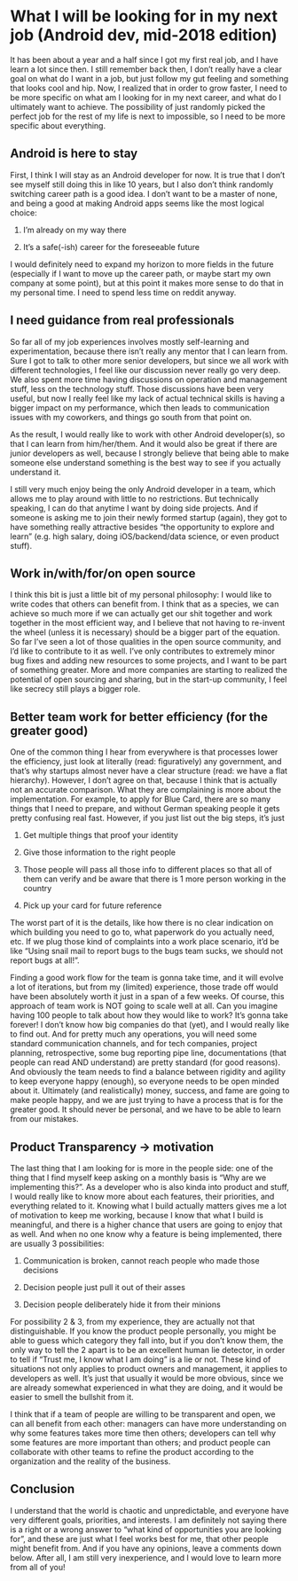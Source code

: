 
# What I will be looking for in my next job (Android dev, mid-2018 edition)

It has been about a year and a half since I got my first real job, and I have learn a lot since then. I still remember back then, I don’t really have a clear goal on what do I want in a job, but just follow my gut feeling and something that looks cool and hip. Now, I realized that in order to grow faster, I need to be more specific on what am I looking for in my next career, and what do I ultimately want to achieve. The possibility of just randomly picked the perfect job for the rest of my life is next to impossible, so I need to be more specific about everything.

## Android is here to stay

First, I think I will stay as an Android developer for now. It is true that I don’t see myself still doing this in like 10 years, but I also don’t think randomly switching career path is a good idea. I don’t want to be a master of none, and being a good at making Android apps seems like the most logical choice:

1. I’m already on my way there

1. It’s a safe(-ish) career for the foreseeable future

I would definitely need to expand my horizon to more fields in the future (especially if I want to move up the career path, or maybe start my own company at some point), but at this point it makes more sense to do that in my personal time. I need to spend less time on reddit anyway.

## I need guidance from real professionals

So far all of my job experiences involves mostly self-learning and experimentation, because there isn’t really any mentor that I can learn from. Sure I got to talk to other more senior developers, but since we all work with different technologies, I feel like our discussion never really go very deep. We also spent more time having discussions on operation and management stuff, less on the technology stuff. Those discussions have been very useful, but now I really feel like my lack of actual technical skills is having a bigger impact on my performance, which then leads to communication issues with my coworkers, and things go south from that point on.

As the result, I would really like to work with other Android developer(s), so that I can learn from him/her/them. And it would also be great if there are junior developers as well, because I strongly believe that being able to make someone else understand something is the best way to see if you actually understand it.

I still very much enjoy being the only Android developer in a team, which allows me to play around with little to no restrictions. But technically speaking, I can do that anytime I want by doing side projects. And if someone is asking me to join their newly formed startup (again), they got to have something really attractive besides “the opportunity to explore and learn” (e.g. high salary, doing iOS/backend/data science, or even product stuff).

## Work in/with/for/on open source

I think this bit is just a little bit of my personal philosophy: I would like to write codes that others can benefit from. I think that as a species, we can achieve so much more if we can actually get our shit together and work together in the most efficient way, and I believe that not having to re-invent the wheel (unless it is necessary) should be a bigger part of the equation. So far I’ve seen a lot of those qualities in the open source community, and I’d like to contribute to it as well. I’ve only contributes to extremely minor bug fixes and adding new resources to some projects, and I want to be part of something greater. More and more companies are starting to realized the potential of open sourcing and sharing, but in the start-up community, I feel like secrecy still plays a bigger role.

## Better team work for better efficiency (for the greater good)

One of the common thing I hear from everywhere is that processes lower the efficiency, just look at literally (read: figuratively) any government, and that’s why startups almost never have a clear structure (read: we have a flat hierarchy). However, I don’t agree on that, because I think that is actually not an accurate comparison. What they are complaining is more about the implementation. For example, to apply for Blue Card, there are so many things that I need to prepare, and without German speaking people it gets pretty confusing real fast. However, if you just list out the big steps, it’s just

1. Get multiple things that proof your identity

1. Give those information to the right people

1. Those people will pass all those info to different places so that all of them can verify and be aware that there is 1 more person working in the country

1. Pick up your card for future reference

The worst part of it is the details, like how there is no clear indication on which building you need to go to, what paperwork do you actually need, etc. If we plug those kind of complaints into a work place scenario, it’d be like “Using snail mail to report bugs to the bugs team sucks, we should not report bugs at all!”.

Finding a good work flow for the team is gonna take time, and it will evolve a lot of iterations, but from my (limited) experience, those trade off would have been absolutely worth it just in a span of a few weeks. Of course, this approach of team work is NOT going to scale well at all. Can you imagine having 100 people to talk about how they would like to work? It’s gonna take forever! I don’t know how big companies do that (yet), and I would really like to find out. And for pretty much any operations, you will need some standard communication channels, and for tech companies, project planning, retrospective, some bug reporting pipe line, documentations (that people can read AND understand) are pretty standard (for good reasons). And obviously the team needs to find a balance between rigidity and agility to keep everyone happy (enough), so everyone needs to be open minded about it. Ultimately (and realistically) money, success, and fame are going to make people happy, and we are just trying to have a process that is for the greater good. It should never be personal, and we have to be able to learn from our mistakes.

## Product Transparency -> motivation

The last thing that I am looking for is more in the people side: one of the thing that I find myself keep asking on a monthly basis is “Why are we implementing this?”. As a developer who is also kinda into product and stuff, I would really like to know more about each features, their priorities, and everything related to it. Knowing what I build actually matters gives me a lot of motivation to keep me working, because I know that what I build is meaningful, and there is a higher chance that users are going to enjoy that as well. And when no one know why a feature is being implemented, there are usually 3 possibilities:

1. Communication is broken, cannot reach people who made those decisions

1. Decision people just pull it out of their asses

1. Decision people deliberately hide it from their minions

For possibility 2 & 3, from my experience, they are actually not that distinguishable. If you know the product people personally, you might be able to guess which category they fall into, but if you don’t know them, the only way to tell the 2 apart is to be an excellent human lie detector, in order to tell if “Trust me, I know what I am doing” is a lie or not. These kind of situations not only applies to product owners and management, it applies to developers as well. It’s just that usually it would be more obvious, since we are already somewhat experienced in what they are doing, and it would be easier to smell the bullshit from it.

I think that if a team of people are willing to be transparent and open, we can all benefit from each other: managers can have more understanding on why some features takes more time then others; developers can tell why some features are more important than others; and product people can collaborate with other teams to refine the product according to the organization and the reality of the business.

## Conclusion

I understand that the world is chaotic and unpredictable, and everyone have very different goals, priorities, and interests. I am definitely not saying there is a right or a wrong answer to “what kind of opportunities you are looking for”, and these are just what I feel works best for me, that other people might benefit from. And if you have any opinions, leave a comments down below. After all, I am still very inexperience, and I would love to learn more from all of you!

